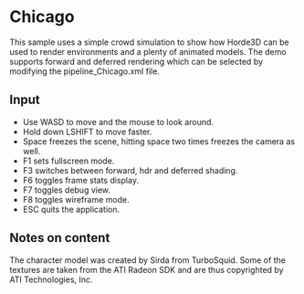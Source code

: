 # Chicago

This sample uses a simple crowd simulation to show how Horde3D can
be used to render environments and a plenty of animated models.
The demo supports forward and deferred rendering which can be
selected by modifying the pipeline_Chicago.xml file.

## Input

 * Use WASD to move and the mouse to look around.
 * Hold down LSHIFT to move faster.
 * Space freezes the scene, hitting space two times freezes the camera as well.
 * F1 sets fullscreen mode.
 * F3 switches between forward, hdr and deferred shading.
 * F6 toggles frame stats display.
 * F7 toggles debug view.
 * F8 toggles wireframe mode.
 * ESC quits the application.

## Notes on content

The character model was created by Sirda from TurboSquid.
Some of the textures are taken from the ATI Radeon SDK and are thus
copyrighted by ATI Technologies, Inc.
